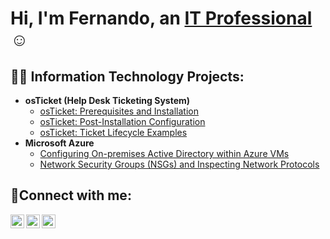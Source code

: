 <h1>Hi, I'm Fernando, an <a href="https://linkedin.com/in/fpalaciositpro">IT Professional</a>☺</h1>

<h2>👨‍💻 Information Technology Projects:</h2>

- <b>osTicket (Help Desk Ticketing System)</b>
  - [osTicket: Prerequisites and Installation](https://github.com/fernpalacios/osticket-prereqs)
  - [osTicket: Post-Installation Configuration](https://github.com/fernpalacios/post-install-config)
  - [osTicket: Ticket Lifecycle Examples](https://github.com/fernpalacios/ticket-lifecycle)
- <b>Microsoft Azure</b>
  - [Configuring On-premises Active Directory within Azure VMs](https://github.com/fernpalacios/configure-ad)
  - [Network Security Groups (NSGs) and Inspecting Network Protocols](https://github.com/fernpalacios/azure-network-protocols)

<h2>🤳Connect with me:</h2>

[<img align="left" alt="Josh | Twitter" width="22px" src="https://cdn.jsdelivr.net/npm/simple-icons@v3/icons/twitter.svg" />][twitter]
[<img align="left" alt="Josh | LinkedIn" width="22px" src="https://cdn.jsdelivr.net/npm/simple-icons@v3/icons/linkedin.svg" />][linkedin]
[<img align="left" alt="Josh | Instagram" width="22px" src="https://cdn.jsdelivr.net/npm/simple-icons@v3/icons/instagram.svg" />][instagram]

[twitter]: https://twitter.com/Josh
[instagram]: https://www.instagram.com/Josh
[linkedin]: https://linkedin.com/in/Josh
